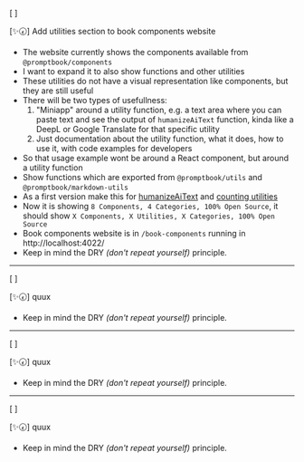 [ ]

[✨🕢] Add utilities section to book components website

-   The website currently shows the components available from `@promptbook/components`
-   I want to expand it to also show functions and other utilities
-   These utilities do not have a visual representation like components, but they are still useful
-   There will be two types of usefullness:
    1.  "Miniapp" around a utility function, e.g. a text area where you can paste text and see the output of `humanizeAiText` function, kinda like a DeepL or Google Translate for that specific utility
    2.  Just documentation about the utility function, what it does, how to use it, with code examples for developers
-   So that usage example wont be around a React component, but around a utility function
-   Show functions which are exported from `@promptbook/utils` and `@promptbook/markdown-utils`
-   As a first version make this for [humanizeAiText](src/utils/markdown/humanizeAiText.ts) and [counting utilities](src/utils/expectation-counters/index.ts)
-   Now it is showing `8 Components, 4 Categories, 100% Open Source`, it should show `X Components, X Utilities, X Categories, 100% Open Source`
-   Book components website is in `/book-components` running in http://localhost:4022/
-   Keep in mind the DRY _(don't repeat yourself)_ principle.

---

[ ]

[✨🕢] quux

-   Keep in mind the DRY _(don't repeat yourself)_ principle.

---

[ ]

[✨🕢] quux

-   Keep in mind the DRY _(don't repeat yourself)_ principle.

---

[ ]

[✨🕢] quux

-   Keep in mind the DRY _(don't repeat yourself)_ principle.

